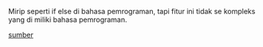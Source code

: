 Mirip seperti if else di bahasa pemrograman, tapi fitur ini tidak se kompleks yang di miliki bahasa pemrograman.

[sumber](https://www.postgresql.org/docs/current/functions-conditional.html)
